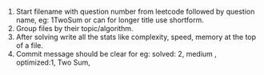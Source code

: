 1. Start filename with question number from leetcode followed by question name, eg: 1TwoSum or can  for longer title use shortform.
2. Group files by their topic/algorithm.
3. After solving write all the stats like complexity, speed, memory at the top of a file.
4. Commit message should be clear for eg: solved: 2, medium , optimized:1, Two Sum,
